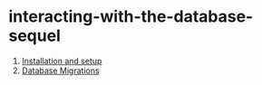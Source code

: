# interacting-with-the-database-sequel

1. [Installation and setup](/interacting-with-the-database-sequel/setting-up)
1. [Database Migrations](/interacting-with-the-database-sequel/migrations)
